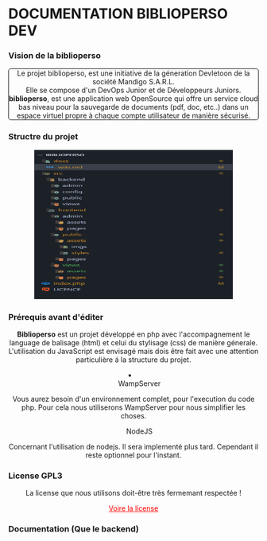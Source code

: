 # DOCUMENTATION BIBLIOPERSO DEV 

### Vision de la biblioperso
<center>
    <P style="border: solid 1px black; border-radius: 5px;">
        Le projet biblioperso, est une initiative de la géneration Devletoon de la société Mandigo S.A.R.L. <br>
        Elle se compose d'un DevOps Junior et de Développeurs Juniors.<br>
        <strong>biblioperso</strong>, est une application web OpenSource qui offre un service cloud bas niveau pour la sauvegarde de documents (pdf, doc, etc..) dans un espace virtuel propre à chaque compte utilisateur de manière sécurisé.
    </P>
</center>

### Structre du projet
<center>
    <img src="/docs/picture/structure.png" alt="Structure du projet" style="width:400px; height:300px;">
</center>

### Prérequis avant d'éditer
<center>
    <p><strong>Biblioperso</strong> est un projet développé en php avec l'accompagnement le language de balisage (html) et celui du stylisage (css) de manière génerale. L'utilisation du JavaScript est envisagé mais dois être fait avec une attention particulière á la structure du projet.</p>
    <li>
        <ul>WampServer</ul>
        <p>Vous aurez besoin d'un environnement complet, pour l'execution du code php. Pour cela nous utiliserons WampServer pour nous simplifier les choses.</p>
        <ul>NodeJS</ul>
        <p>Concernant l'utilisation de nodejs. Il sera implementé plus tard. Cependant il reste optionnel pour l'instant.</p>
    </li>
</center>

### License GPL3
<center>
    <p>La license que nous utilisons doit-être très fermemant respectée !</p>
    <a href="/LICENCE" style="texte-decoration:none; color:red; text-align:center">Voire la license</a>
</center>

### Documentation (Que le backend)
<center>

</center>